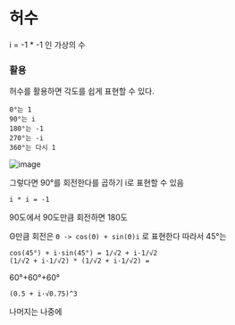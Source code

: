 # 허수
i = -1 * -1 인 가상의 수

### 활용
허수를 활용하면 각도를 쉽게 표현할 수 있다.
```
0°는 1
90°는 i
180°는 -1
270°는 -i
360°는 다시 1
```
![image](https://user-images.githubusercontent.com/37904040/203703551-e71f2907-a49f-46bb-b879-e0446b658b19.png)

그렇다면 90°를 회전한다를 곱하기 i로 표현할 수 있음

```
i * i = -1
```
90도에서 90도만큼 회전하면 180도

Θ만큼 회전은 
`Θ -> cos(Θ) + sin(Θ)i` 로 표현한다
따라서 45°는
```
cos(45°) + i·sin(45°) = 1/√2 + i·1/√2
(1/√2 + i·1/√2) * (1/√2 + i·1/√2) = 
```

60°+60°+60°
```
(0.5 + i·√0.75)^3
```

나머지는 나중에
